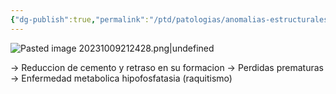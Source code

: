 ```yaml
---
{"dg-publish":true,"permalink":"/ptd/patologias/anomalias-estructurales/aplasia/"}
---
```


![Pasted image 20231009212428.png|undefined](/img/user/PTD/M%C3%A9dias/Pasted%20image%2020231009212428.png)

→ Reduccion de cemento y retraso en su formacion
→ Perdidas prematuras
→ Enfermedad metabolica hipofosfatasia (raquitismo)